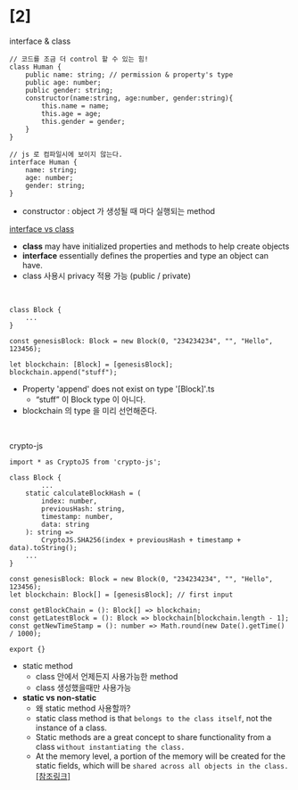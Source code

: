 # [2]

interface & class

```tsx
// 코드를 조금 더 control 할 수 있는 힘! 
class Human {
    public name: string; // permission & property's type 
    public age: number;
    public gender: string;
    constructor(name:string, age:number, gender:string){
        this.name = name;
        this.age = age;
        this.gender = gender;
    }
}

// js 로 컴파일시에 보이지 않는다. 
interface Human {
    name: string;
    age: number;
    gender: string;
}
```

- constructor : object 가 생성될 때 마다 실행되는 method

[interface vs class](https://stackoverflow.com/questions/51716808/when-use-a-interface-or-class-in-typescript)  

- **class** may have initialized properties and methods to help create objects
- **interface** essentially defines the properties and type an object can have.
- class 사용시 privacy 적용 가능 (public / private)

<br/>

```tsx
class Block {
    ...
}

const genesisBlock: Block = new Block(0, "234234234", "", "Hello", 123456);

let blockchain: [Block] = [genesisBlock];
blockchain.append("stuff"); 
```

- Property 'append' does not exist on type '[Block]'.ts
    - “stuff” 이 Block type 이 아니다.
- blockchain 의 type 을 미리 선언해준다.

<br/>

crypto-js

```tsx
import * as CryptoJS from 'crypto-js';

class Block {
		...
    static calculateBlockHash = (
        index: number, 
        previousHash: string, 
        timestamp: number, 
        data: string
    ): string => 
        CryptoJS.SHA256(index + previousHash + timestamp + data).toString();
    ...
}

const genesisBlock: Block = new Block(0, "234234234", "", "Hello", 123456);
let blockchain: Block[] = [genesisBlock]; // first input 

const getBlockChain = (): Block[] => blockchain;
const getLatestBlock = (): Block => blockchain[blockchain.length - 1];
const getNewTimeStamp = (): number => Math.round(new Date().getTime() / 1000);

export {}
```

- static method
    - class 안에서 언제든지 사용가능한 method
    - class 생성했을때만 사용가능
- **static vs non-static**
    - 왜 static method 사용할까?
    - static class method is that `belongs to the class itself`, not the instance of a class.
    - Static methods are a great concept to share functionality from a class `without instantiating the class.`
    - At the memory level, a portion of the memory will be created for the static fields, 
    which will be `shared across all objects in the class.` [[참조링크]](https://stackoverflow.com/questions/52481219/any-reason-to-use-static-private-static-methods-in-typescript)
